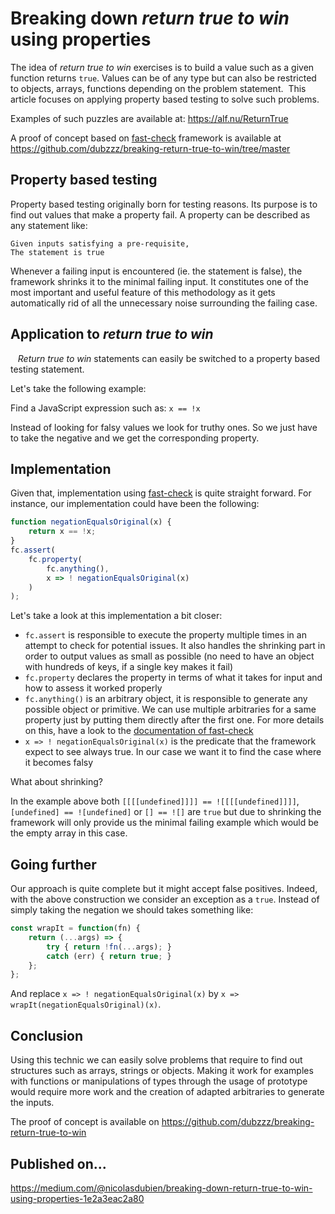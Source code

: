 # Breaking down *return true to win* using properties

The idea of *return true to win* exercises is to build a value such as a given function returns `true`. Values can be of any type but can also be restricted to objects, arrays, functions depending on the problem statement. 
This article focuses on applying property based testing to solve such problems.

Examples of such puzzles are available at: https://alf.nu/ReturnTrue

A proof of concept based on [fast-check](https://github.com/dubzzz/fast-check) framework is available at https://github.com/dubzzz/breaking-return-true-to-win/tree/master

## Property based testing

Property based testing originally born for testing reasons. Its purpose is to find out values that make a property fail. A property can be described as any statement like:

    Given inputs satisfying a pre-requisite,
    The statement is true

Whenever a failing input is encountered (ie. the statement is false), the framework shrinks it to the minimal failing input. It constitutes one of the most important and useful feature of this methodology as it gets automatically rid of all the unnecessary noise surrounding the failing case.

## Application to *return true to win*
  
*Return true to win* statements can easily be switched to a property based testing statement.

Let's take the following example:

Find a JavaScript expression such as: `x == !x`

Instead of looking for falsy values we look for truthy ones. So we just have to take the negative and we get the corresponding property.

## Implementation

Given that, implementation using [fast-check](https://github.com/dubzzz/fast-check) is quite straight forward. For instance, our implementation could have been the following:

```js
function negationEqualsOriginal(x) {
    return x == !x;
}
fc.assert(
    fc.property(
        fc.anything(),
        x => ! negationEqualsOriginal(x)
    )
);
```

Let's take a look at this implementation a bit closer:
- `fc.assert` is responsible to execute the property multiple times in an attempt to check for potential issues. It also handles the shrinking part in order to output values as small as possible (no need to have an object with hundreds of keys, if a single key makes it fail)
- `fc.property` declares the property in terms of what it takes for input and how to assess it worked properly
- `fc.anything()` is an arbitrary object, it is responsible to generate any possible object or primitive. We can use multiple arbitraries for a same property just by putting them directly after the first one. For more details on this, have a look to the [documentation of fast-check](https://github.com/dubzzz/fast-check/blob/master/README.md)
- `x => ! negationEqualsOriginal(x)` is the predicate that the framework expect to see always true. In our case we want it to find the case where it becomes falsy

What about shrinking?

In the example above both `[[[[undefined]]]] == ![[[[undefined]]]]`, `[undefined] == ![undefined]` or `[] == ![]` are `true` but due to shrinking the framework will only provide us the minimal failing example which would be the empty array in this case.

## Going further

Our approach is quite complete but it might accept false positives. Indeed, with the above construction we consider an exception as a `true`. Instead of simply taking the negation we should takes something like:

```js
const wrapIt = function(fn) {
    return (...args) => {
        try { return !fn(...args); }
        catch (err) { return true; }
    };
};
```

And replace `x => ! negationEqualsOriginal(x)` by `x => wrapIt(negationEqualsOriginal)(x)`.

## Conclusion

Using this technic we can easily solve problems that require to find out structures such as arrays, strings or objects. Making it work for examples with functions or manipulations of types through the usage of prototype would require more work and the creation of adapted arbitraries to generate the inputs.

The proof of concept is available on https://github.com/dubzzz/breaking-return-true-to-win

## Published on...

https://medium.com/@nicolasdubien/breaking-down-return-true-to-win-using-properties-1e2a3eac2a80
